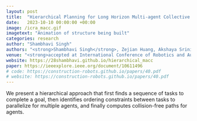 ```yaml
---
layout: post
title:  "Hierarchical Planning for Long Horizon Multi-agent Collective Construction"
date:   2023-10-10 00:00:00 +00:00
image: /icra_macc.gif
imagetext: "Animation of structure being built"
categories: research
author: "Shambhavi Singh"
authors: "<strong>Shambhavi Singh</strong>, Zejian Huang, Akshaya Srinivasan, Geordan Gutow, Bhaskar Vundurthy and Howie Choset"
venue: "<strong>accepted at International Conference of Robotics and Automation (ICRA), Tokyo, Japan, 2024</strong>"
website: https://28shambhavi.github.io/hierarchical_macc
paper: https://ieeexplore.ieee.org/document/10611496 
# code: https://construction-robots.github.io/papers/40.pdf
# website: https://construction-robots.github.io/papers/40.pdf
---
```

We present a hierarchical approach that first finds a sequence of tasks to complete a goal, then identifies ordering constraints between tasks to parallelize for multiple agents, and finally computes collision-free paths for agents. 